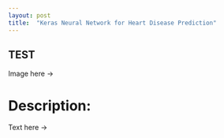 ```yaml
---
layout: post
title:  "Keras Neural Network for Heart Disease Prediction"
---
```


## TEST

Image here ->

# Description:

Text here ->